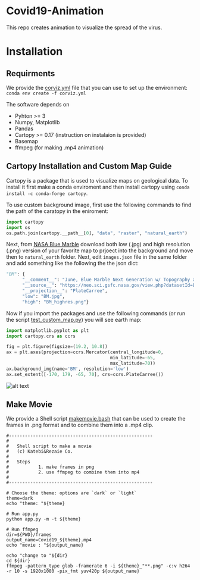 # Covid19-Animation
This repo creates animation to visualize the spread of the virus.

# Installation
## Requirments 
We provide the [corviz.yml](https://github.com/RezaKatebi/Covid19-Animation/blob/master/corviz.yml) file that you can use to set up the environment: `conda env create -f corviz.yml` 

The software depends on
- Pyhton >= 3
- Numpy, Matplotlib
- Pandas
- Cartopy >= 0.17 (instruction on instalaion is provided)
- Basemap
- ffmpeg (for making .mp4 animation)

## Cartopy Installation and Custom Map Guide
Cartopy is a package that is used to visualize maps on geological data. To install it first make a conda enviroment and then install cartopy using ```conda install -c conda-forge cartopy```. 

To use custom background image, first use the following commands to find the path of the caratopy in the eniroment:
```python
import cartopy 
import os 
os.path.join(cartopy.__path__[0], "data", "raster", "natural_earth")
```
Next, from [NASA Blue Marble](https://visibleearth.nasa.gov/collection/1484/blue-marble) download both low (.jpg) and high resolution (.png) version of your favorite map to prjoect into the background and move then to ```natural_earth``` folder. Next, edit ```images.json``` file in the same folder and add something like the following the the json dict:
```python 
"BM": {
      "__comment__": "June, Blue Marble Next Generation w/ Topography and Bathymetry",
      "__source__": "https://neo.sci.gsfc.nasa.gov/view.php?datasetId=BlueMarbleNG-TB",
      "__projection__": "PlateCarree",
      "low": "BM.jpg",
      "high": "BM_highres.png"}
```
Now if you import the packages and use the following commands (or run the script [test_custom_map.py](https://github.com/RezaKatebi/Covid19-Animation/blob/master/CoronaVis/test/test_custom_map.py)) you will see earth map:
```python
import matplotlib.pyplot as plt
import cartopy.crs as ccrs

fig = plt.figure(figsize=(19.2, 10.8))
ax = plt.axes(projection=ccrs.Mercator(central_longitude=0,  
                                       min_latitude=-65,
                                       max_latitude=70))
ax.background_img(name='BM', resolution='low')
ax.set_extent([-170, 179, -65, 70], crs=ccrs.PlateCarree())
```
![alt text](https://eoimages.gsfc.nasa.gov/images/imagerecords/73000/73726/world.topo.bathy.200406.3x5400x2700.jpg "Sample Map")

## Make Movie
We provide a Shell script [makemovie.bash](https://github.com/RezaKatebi/Covid19-Animation/blob/master/CoronaVis/makemovie.bash) that can be used to create the frames in .png format and to combine them into a .mp4 clip.
```Shell
#------------------------------------------------------
#   
#   Shell script to make a movie
#   (c) Katebi&Rezaie Co.
#   
#   Steps
#           1. make frames in png
#           2. use ffmpeg to combine them into mp4
#
#------------------------------------------------------

# Choose the theme: options are `dark` or `light`
theme=dark
echo "theme: "${theme}

# Run app.py
python app.py -m -t ${theme} 

# Run ffmpeg
dir=${PWD}/frames
output_name=Covid19_${theme}.mp4
echo "movie : "${output_name}

echo "change to "${dir}
cd ${dir}
ffmpeg -pattern_type glob -framerate 6 -i ${theme}_"**.png" -c:v h264 -r 10 -s 1920x1080 -pix_fmt yuv420p ${output_name}
```
